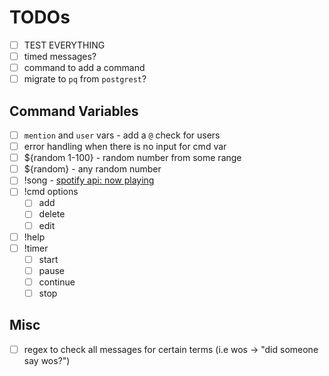 # TODOs

- [ ] TEST EVERYTHING
- [ ] timed messages?
- [ ] command to add a command
- [ ] migrate to `pq` from `postgrest`?

## Command Variables
- [ ] `mention` and `user` vars - add a `@` check for users
- [ ] error handling when there is no input for cmd var
- [ ] ${random 1-100} - random number from some range
- [ ] ${random} - any random number
- [ ] !song - [spotify api: now playing](https://developer.spotify.com/documentation/web-api/reference/#/operations/get-the-users-currently-playing-track)
- [ ] !cmd options
    - [ ] add
    - [ ] delete
    - [ ] edit
- [ ] !help
- [ ] !timer
    - [ ] start
    - [ ] pause
    - [ ] continue
    - [ ] stop

## Misc
- [ ] regex to check all messages for certain terms (i.e wos -> "did someone say wos?")
